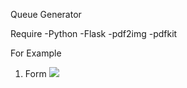 Queue Generator

Require
-Python
-Flask
-pdf2img
-pdfkit

For Example

1. Form
<img src = 'https://cdn.discordapp.com/attachments/947542815511019590/972698831307280454/queue.jpg'></img>
